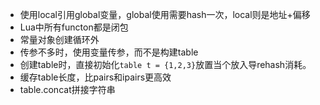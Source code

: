 * 使用local引用global变量，global使用需要hash一次，local则是地址+偏移
* Lua中所有functon都是闭包
* 常量对象创建循环外
* 传参不多时，使用变量传参，而不是构建table
* 创建table时，直接初始化```table t = {1,2,3}```放置当个放入导rehash消耗。
* 缓存table长度，比pairs和ipairs更高效
* table.concat拼接字符串
